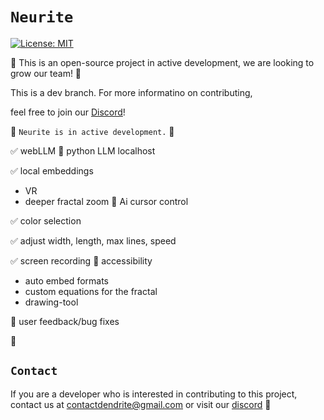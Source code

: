 # `Neurite`
[![License: MIT](https://img.shields.io/badge/License-MIT-purple.svg)](https://opensource.org/licenses/MIT)

🌱 This is an open-source project in active development, we are looking to grow our team! 🚧

This is a dev branch. For more informatino on contributing,

feel free to join our [Discord](https://discord.gg/3PM8c2ha)!

🚧 `Neurite is in active development.` 🚧 

✅ webLLM 
🔄 python LLM localhost

✅ local embeddings 
- VR
- deeper fractal zoom
🔄 Ai cursor control
  
✅ color selection

✅ adjust width, length, max lines, speed

✅ screen recording
🔄 accessibility
- auto embed formats
- custom equations for the fractal
- drawing-tool

🔄 user feedback/bug fixes

🚧


## `Contact`

If you are a developer who is interested in contributing to this project, contact us at contactdendrite@gmail.com or visit our  [discord](https://discord.gg/hnY8UpeE22) 🔗
